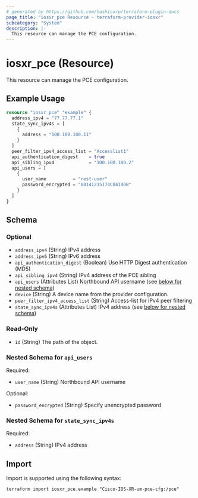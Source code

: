 ```yaml
---
# generated by https://github.com/hashicorp/terraform-plugin-docs
page_title: "iosxr_pce Resource - terraform-provider-iosxr"
subcategory: "System"
description: |-
  This resource can manage the PCE configuration.
---
```


# iosxr_pce (Resource)

This resource can manage the PCE configuration.

## Example Usage

```terraform
resource "iosxr_pce" "example" {
  address_ipv4 = "77.77.77.1"
  state_sync_ipv4s = [
    {
      address = "100.100.100.11"
    }
  ]
  peer_filter_ipv4_access_list = "Accesslist1"
  api_authentication_digest    = true
  api_sibling_ipv4             = "100.100.100.2"
  api_users = [
    {
      user_name          = "rest-user"
      password_encrypted = "00141215174C04140B"
    }
  ]
}
```

<!-- schema generated by tfplugindocs -->
## Schema

### Optional

- `address_ipv4` (String) IPv4 address
- `address_ipv6` (String) IPv6 address
- `api_authentication_digest` (Boolean) Use HTTP Digest authentication (MD5)
- `api_sibling_ipv4` (String) IPv4 address of the PCE sibling
- `api_users` (Attributes List) Northbound API username (see [below for nested schema](#nestedatt--api_users))
- `device` (String) A device name from the provider configuration.
- `peer_filter_ipv4_access_list` (String) Access-list for IPv4 peer filtering
- `state_sync_ipv4s` (Attributes List) IPv4 address (see [below for nested schema](#nestedatt--state_sync_ipv4s))

### Read-Only

- `id` (String) The path of the object.

<a id="nestedatt--api_users"></a>
### Nested Schema for `api_users`

Required:

- `user_name` (String) Northbound API username

Optional:

- `password_encrypted` (String) Specify unencrypted password


<a id="nestedatt--state_sync_ipv4s"></a>
### Nested Schema for `state_sync_ipv4s`

Required:

- `address` (String) IPv4 address

## Import

Import is supported using the following syntax:

```shell
terraform import iosxr_pce.example "Cisco-IOS-XR-um-pce-cfg:/pce"
```

